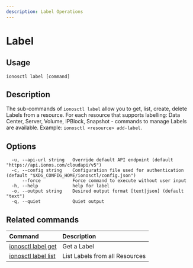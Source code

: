 ```yaml
---
description: Label Operations
---
```


# Label

## Usage

```text
ionosctl label [command]
```

## Description

The sub-commands of `ionosctl label` allow you to get, list, create, delete Labels from a resource. For each resource that supports labelling: Data Center, Server, Volume, IPBlock, Snapshot - commands to manage Labels are available. Example: `ionosctl <resource> add-label`.

## Options

```text
  -u, --api-url string   Override default API endpoint (default "https://api.ionos.com/cloudapi/v5")
  -c, --config string    Configuration file used for authentication (default "$XDG_CONFIG_HOME/ionosctl/config.json")
      --force            Force command to execute without user input
  -h, --help             help for label
  -o, --output string    Desired output format [text|json] (default "text")
  -q, --quiet            Quiet output
```

## Related commands

| Command | Description |
| :--- | :--- |
| [ionosctl label get](get.md) | Get a Label |
| [ionosctl label list](list.md) | List Labels from all Resources |

